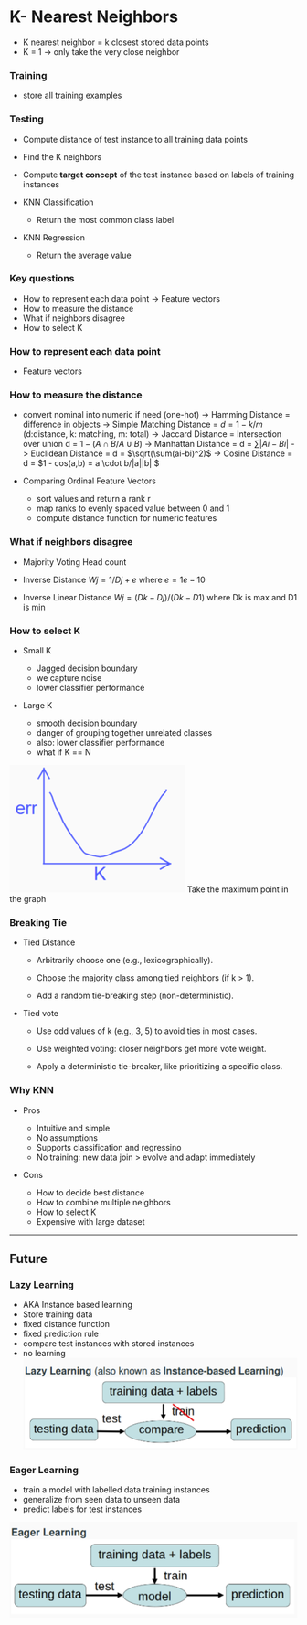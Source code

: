 # K- Nearest Neighbors

- K nearest neighbor = k closest stored data points
- K = 1 -> only take the very close neighbor

### Training
- store all training examples

### Testing
- Compute distance of test instance to all training data points
- Find the K neighbors
- Compute **target concept** of the test instance based on labels of training instances

- KNN Classification
    - Return the most common class label

- KNN Regression
    - Return the average value 

### Key questions
- How to represent each data point -> Feature vectors
- How to measure the distance  
- What if neighbors disagree
- How to select K

### How to represent each data point
- Feature vectors

### How to measure the distance
- convert nominal into numeric if need (one-hot) 
    -> Hamming Distance = difference in objects
    -> Simple Matching Distance = $d = 1-k/m$ (d:distance, k: matching, m: total)
    -> Jaccard Distance = Intersection over union d = $1 - (A \cap B/A \cup B)$
    -> Manhattan Distance = d = $\sum |Ai - Bi|$
    -> Euclidean Distance = d = $\sqrt(\sum(ai-bi)^2)$
    -> Cosine Distance = d = $1 - cos(a,b) = a \cdot b/|a||b| $

- Comparing Ordinal Feature Vectors
    - sort values and return a rank r
    - map ranks to evenly spaced value between 0 and 1
    - compute distance function for numeric features

### What if neighbors disagree
- Majority Voting
    Head count

- Inverse Distance
    $Wj = 1/Dj + e$ where $e = 1e-10$

- Inverse Linear Distance
    $Wj = (Dk-Dj)/(Dk-D1)$ where Dk is max and D1 is min

### How to select K

- Small K
    - Jagged decision boundary
    - we capture noise
    - lower classifier performance

- Large K
    - smooth decision boundary
    - danger of grouping together unrelated classes
    - also: lower classifier performance
    - what if K == N

![Draw Validation error:](assets\draw_validation_error.png)
Take the maximum point in the graph

### Breaking Tie
- Tied Distance
    - Arbitrarily choose one (e.g., lexicographically).

    - Choose the majority class among tied neighbors (if k > 1).

    - Add a random tie-breaking step (non-deterministic).

- Tied vote
    - Use odd values of k (e.g., 3, 5) to avoid ties in most cases.

    - Use weighted voting: closer neighbors get more vote weight.

    - Apply a deterministic tie-breaker, like prioritizing a specific class.



### Why KNN
- Pros
    - Intuitive and simple
    - No assumptions
    - Supports classification and regressino
    - No training: new data join > evolve and adapt immediately

- Cons
    - How to decide best distance
    - How to combine multiple neighbors
    - How to select K
    - Expensive with large dataset

--- 
## Future 
### Lazy Learning
- AKA Instance based learning
- Store training data
- fixed distance function
- fixed prediction rule
- compare test instances with stored instances
- no learning
![Lazy Learn](assets\lazy_learn.png)

### Eager Learning
- train a model with labelled data training instances
- generalize from seen data to unseen data
- predict labels for test instances

![Eager Learn](assets\eager_learn.png)